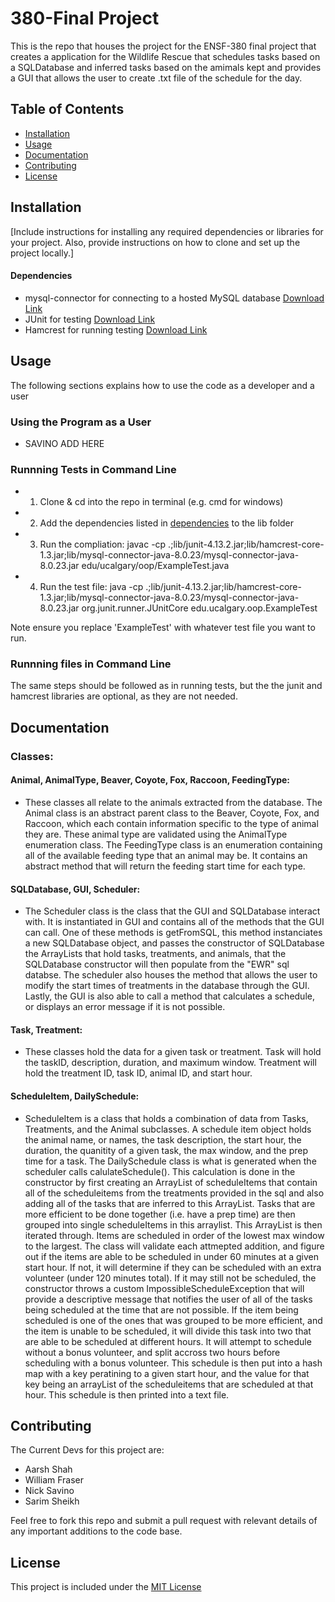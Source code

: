# 380-Final Project

This is the repo that houses the project for the ENSF-380 final project that creates a application for the
Wildlife Rescue that schedules tasks based on a SQLDatabase and inferred tasks based on the amimals kept
and provides a GUI that allows the user to create .txt file of the schedule for the day.

## Table of Contents

- [Installation](#installation)
- [Usage](#Usage)
- [Documentation](#Documentation)
- [Contributing](#Contributing)
- [License](#License)

## Installation

[Include instructions for installing any required dependencies or libraries for your project. Also, provide instructions on how to clone and set up the project locally.]

#### Dependencies

- mysql-connector for connecting to a hosted MySQL database [Download Link](http://www.java2s.com/Code/Jar/m/Downloadmysqlconnectorjar.htm)
- JUnit for testing [Download Link](https://sourceforge.net/projects/junit/files/junit/4.10/)
- Hamcrest for running testing [Download Link](https://mvnrepository.com/artifact/org.hamcrest/hamcrest-core/1.3)

## Usage

The following sections explains how to use the code as a developer and a user

### Using the Program as a User

- SAVINO ADD HERE

### Runnning Tests in Command Line

- 1. Clone & cd into the repo in terminal (e.g. cmd for windows)
- 2. Add the dependencies listed in [dependencies](#Dependencies) to the lib folder
- 3. Run the compliation: javac -cp .;lib/junit-4.13.2.jar;lib/hamcrest-core-1.3.jar;lib/mysql-connector-java-8.0.23/mysql-connector-java-8.0.23.jar edu/ucalgary/oop/ExampleTest.java
- 4. Run the test file: java -cp .;lib/junit-4.13.2.jar;lib/hamcrest-core-1.3.jar;lib/mysql-connector-java-8.0.23/mysql-connector-java-8.0.23.jar org.junit.runner.JUnitCore edu.ucalgary.oop.ExampleTest

Note ensure you replace 'ExampleTest' with whatever test file you want to run.

### Runnning files in Command Line

The same steps should be followed as in running tests, but the the junit and hamcrest libraries are optional, as they are not needed.

## Documentation

### Classes:
#### Animal, AnimalType, Beaver, Coyote, Fox, Raccoon, FeedingType:
   - These classes all relate to the animals extracted from the database. The Animal class is an abstract parent class to the Beaver, Coyote, Fox, and Raccoon, which each contain information specific to the type of animal they are. These animal type are validated using the AnimalType enumeration class. The FeedingType class is an enumeration containing all of the available feeding type that an animal may be. It contains an abstract method that will return the feeding start time for each type.
   
#### SQLDatabase, GUI, Scheduler:
   - The Scheduler class is the class that the GUI and SQLDatabase interact with. It is instantiated in GUI and contains all of the methods that the GUI can call. One of these methods is getFromSQL, this method instanciates a new SQLDatabase object, and passes the constructor of SQLDatabase the ArrayLists that hold tasks, treatments, and animals, that the SQLDatabase constructor will then populate from the "EWR" sql databse. The scheduler also houses the method that allows the user to modify the start times of treatments in the database through the GUI. Lastly, the GUI is also able to call a method that calculates a schedule, or displays an error message if it is not possible.
   
#### Task, Treatment:
   - These classes hold the data for a given task or treatment. Task will hold the taskID, description, duration, and maximum window. Treatment will hold the treatment ID, task ID, animal ID, and start hour.
   
#### ScheduleItem, DailySchedule:
   - ScheduleItem is a class that holds a combination of data from Tasks, Treatments, and the Animal subclasses. A schedule item object holds the animal name, or names, the task description, the start hour, the duration, the quanitity of a given task, the max window, and the prep time for a task. The DailySchedule class is what is generated when the scheduler calls calulateSchedule(). This calculation is done in the constructor by first creating an ArrayList of scheduleItems that contain all of the scheduleitems from the treatments provided in the sql and also adding all of the tasks that are inferred to this ArrayList. Tasks that are more efficient to be done together (i.e. have a prep time) are then grouped into single scheduleItems in this arraylist. This ArrayList is then iterated through. Items are scheduled in order of the lowest max window to the largest. The class will validate each attmepted addition, and figure out if the items are able to be scheduled in under 60 minutes at a given start hour. If not, it will determine if they can be scheduled with an extra volunteer (under 120 minutes total). If it may still not be scheduled, the constructor throws a custom ImpossibleScheduleException that will provide a descriptive message that notifies the user of all of the tasks being scheduled at the time that are not possible. If the item being scheduled is one of the ones that was grouped to be more efficient, and the item is unable to be scheduled, it will divide this task into two that are able to be scheduled at different hours. It will attempt to schedule without a bonus volunteer, and split accross two hours before scheduling with a bonus volunteer. This schedule is then put into a hash map with a key peratining to a given start hour, and the value for that key being an arrayList of the scheduleitems that are scheduled at that hour. This schedule is then printed into a text file. 
   

## Contributing

The Current Devs for this project are:

- Aarsh Shah
- William Fraser
- Nick Savino
- Sarim Sheikh

Feel free to fork this repo and submit a pull request with relevant details of any important additions to the code base.

## License

This project is included under the [MIT License](LICENSE)
